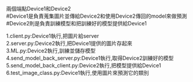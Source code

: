 兩個端點Device1和Device2 \
#Device1是負責蒐集圖片並傳給Device2和使用Device2傳回的model來做預測
#Device2則是負責訓練模型和把訓練好的模型提供給Device1

1.client.py:Device1執行,把圖片給server \
2.server.py:Device2執行,把Device1提供的圖片存起來 \
3.ML.py:Device2執行,訓練並儲存模型 \
4.send_model_back_server.py:Device1執行,取得Device2訓練好的模型 \
5.send_model_back_client.py:Device2執行,把模型提供給Device1 \
6.test_image_class.py:Device1執行,使用圖片來預測它的類別 
